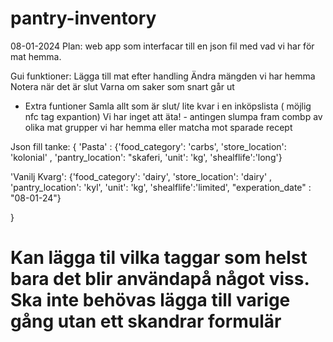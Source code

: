 # pantry-inventory
08-01-2024
Plan: web app som interfacar till en json fil med vad vi har för mat hemma.

Gui funktioner:
  Lägga till mat efter handling 
  Ändra mängden vi har hemma
  Notera när det är slut 
  Varna om saker som snart går ut
  - Extra funtioner
  Samla allt som är slut/ lite kvar i en inköpslista ( möjlig nfc tag expantion)
  Vi har inget att äta! - antingen slumpa fram combp av olika mat grupper vi har hemma eller matcha mot sparade recept

Json fill tanke:
{
'Pasta' : {'food_category': 'carbs', 'store_location': 'kolonial' , 'pantry_location': "skaferi, 'unit': 'kg', 'shealflife':'long'}

'Vanilj Kvarg': {'food_category': 'dairy', 'store_location': 'dairy' , 'pantry_location': 'kyl', 'unit': 'kg', 'shealflife':'limited', "experation_date" : "08-01-24"}

}

# Kan lägga til vilka taggar som helst bara det blir användapå något viss. Ska inte behövas lägga till varige gång utan ett skandrar formulär
  
